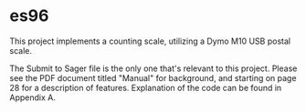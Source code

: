 # es96

This project implements a counting scale, utilizing a Dymo M10 USB postal scale.

The Submit to Sager file is the only one that's relevant to this project. Please see the PDF document titled "Manual" for background, 
and starting on page 28 for a description of features. Explanation of the code can be found in Appendix A.
